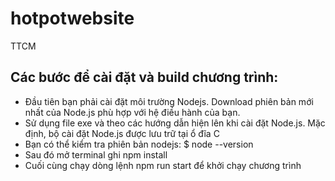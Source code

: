 # hotpotwebsite
TTCM
## Các bước để cài đặt và build chương trình:
- Đầu tiên bạn phải cài đặt môi trường Nodejs. Download phiên bản mới nhất của Node.js phù hợp với hệ điều hành của bạn.		
- Sử dụng file exe và theo các hướng dẫn hiện lên khi cài đặt Node.js. Mặc định, bộ cài đặt Node.js được lưu trữ tại ổ đĩa C
- Bạn có thể kiểm tra phiên bản nodejs: $ node --version
- Sau đó mở terminal ghi npm install
- Cuối cùng chạy dòng lệnh npm run start để khởi chạy chương trình
